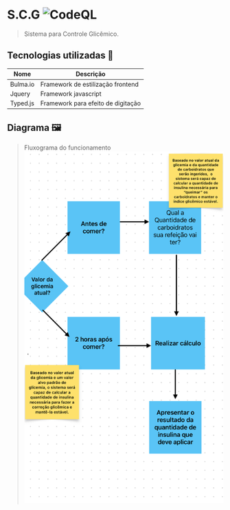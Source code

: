 # S.C.G ![CodeQL](https://github.com/thiago-roock/SistemaControleGlicemico/workflows/CodeQL/badge.svg)
> Sistema para Controle Glicêmico.

## Tecnologias utilizadas 🚀 

| Nome   | Descrição                  |
| ---------- |  --------------------- |
| Bulma.io | Framework de estilização frontend   |
| Jquery   |  Framework javascript   |
| Typed.js   |  Framework para efeito de digitação  |

## Diagrama 🖼️
> Fluxograma do funcionamento
<img src="./images/diagram.jpg"></img>
